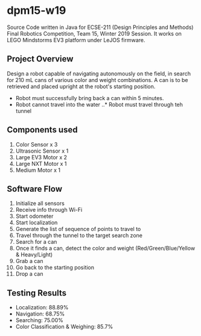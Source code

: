 # dpm15-w19
Source Code written in Java for ECSE-211 (Design Principles and Methods) Final Robotics Competition, Team 15, Winter 2019 Session. 
It works on LEGO Mindstorms EV3 platform under LeJOS firmware. 


## Project Overview
Design a robot capable of navigating autonomously on the field, in search for 210 mL cans of various color and weight combinations. A can is to be retrieved and placed upright at the robot's starting position. 
- Robot must successfully bring back a can within 5 minutes. 
- Robot cannot travel into the water
..* Robot must travel through teh tunnel


## Components used
1. Color Sensor x 3
2. Ultrasonic Sensor x 1
3. Large EV3 Motor x 2
4. Large NXT Motor x 1
5. Medium Motor x 1


## Software Flow
1. Initialize all sensors
2. Receive info through Wi-Fi
3. Start odometer
4. Start localization
5. Generate the list of sequence of points to travel to
6. Travel through the tunnel to the target search zone
7. Search for a can
8. Once it finds a can, detect the color and weight (Red/Green/Blue/Yellow & Heavy/Light)
9. Grab a can
10. Go back to the starting position
11. Drop a can

## Testing Results
- Localization: 88.89%
- Navigation: 68.75%
- Searching: 75.00%
- Color Classification & Weighing: 85.7%
